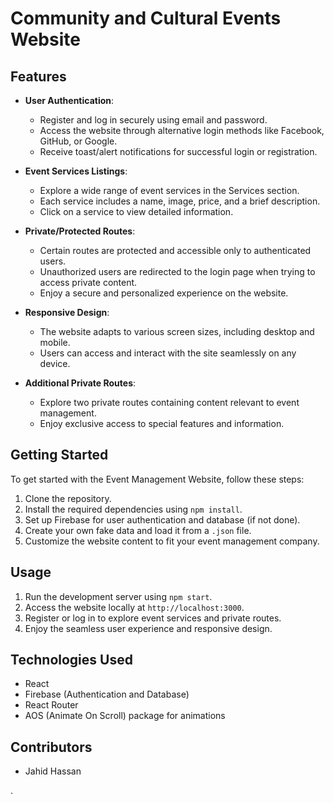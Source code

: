 # Community and Cultural Events Website

## Features

- **User Authentication**:
  - Register and log in securely using email and password.
  - Access the website through alternative login methods like Facebook, GitHub, or Google.
  - Receive toast/alert notifications for successful login or registration.

- **Event Services Listings**:
  - Explore a wide range of event services in the Services section.
  - Each service includes a name, image, price, and a brief description.
  - Click on a service to view detailed information.

- **Private/Protected Routes**:
  - Certain routes are protected and accessible only to authenticated users.
  - Unauthorized users are redirected to the login page when trying to access private content.
  - Enjoy a secure and personalized experience on the website.

- **Responsive Design**:
  - The website adapts to various screen sizes, including desktop and mobile.
  - Users can access and interact with the site seamlessly on any device.

- **Additional Private Routes**:
  - Explore two private routes containing content relevant to event management.
  - Enjoy exclusive access to special features and information.



## Getting Started

To get started with the Event Management Website, follow these steps:

1. Clone the repository.
2. Install the required dependencies using `npm install`.
3. Set up Firebase for user authentication and database (if not done).
4. Create your own fake data and load it from a `.json` file.
5. Customize the website content to fit your event management company.

## Usage

1. Run the development server using `npm start`.
2. Access the website locally at `http://localhost:3000`.
3. Register or log in to explore event services and private routes.
4. Enjoy the seamless user experience and responsive design.

## Technologies Used

- React
- Firebase (Authentication and Database)
- React Router
- AOS (Animate On Scroll) package for animations

## Contributors

- Jahid Hassan

.

